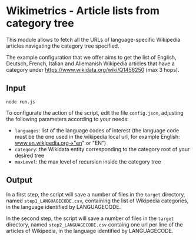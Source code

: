 Wikimetrics - Article lists from category tree
==============================================

This module allows to fetch all the URLs of language-specific Wikipedia articles navigating the category tree specified.

The example configuration that we offer aims to get the list of English, Deutsch, French, Italian and Allemanish Wikipedia articles that have a category under https://www.wikidata.org/wiki/Q1456250 (max 3 hops).

Input
-----
```
node run.js
```

To configurate the action of the script, edit the file `config.json`, adjusting the following parameters according to your needs:

* `languages`: list of the language codes of interest (the language code must be the one used in the wikipedia local url, for example English: www.en.wikipedia.org->"en" or "EN")
* `category`: the Wikidata entity corresponding to the category root of your desired tree
* `maxLevel`: the max level of recursion inside the category tree

Output
------

In a first step, the script will save a number of files in the `target` directory, named `step1_LANGUAGECODE.csv`, containing the list of Wikipedia categories, in the language identified by LANGUAGECODE.

In the second step, the script will save a number of files in the `target` directory, named `step2_LANGUAGECODE.csv` containg one url per line of the articles of Wikipedia, in the language identified by LANGUAGECODE.
